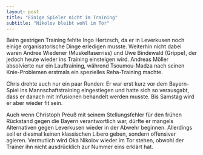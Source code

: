 ```yaml
---
layout: post
title: "Einige Spieler nicht im Training"
subtitle: "Nikolov bleibt wohl im Tor"
---
```


Beim gestrigen Training fehlte Ingo Hertzsch, da er in Leverkusen noch einige organisatorische Dinge erledigen musste. Weiterhin nicht dabei waren Andree Wiedener (Muskelfaserriss) und Uwe Bindewald (Grippe), der jedoch heute wieder ins Training einsteigen wird. Andreas Möller absolvierte nur ein Lauftraining, während Tsoumou-Madza nach seinen Knie-Problemen erstmals ein spezielles Reha-Training machte. 

Chris drehte auch nur ein paar Runden: Er war erst kurz vor dem Bayern-Spiel ins Mannschaftstraining eingestiegen und hatte sich so verausgabt, dass er danach mit Infusionen behandelt werden musste. Bis Samstag wird er aber wieder fit sein.

Auch wenn Christoph Preuß mit seinem Stellungsfehler für den frühen Rückstand gegen die Bayern verantwortlich war, dürfte er mangels Alternativen gegen Leverkusen wieder in der Abwehr beginnen. Allerdings soll er diesmal keinen klassischen Libero geben, sondern offensiver agieren. Vermutlich wird Oka Nikolov wieder im Tor stehen, obwohl der Trainer ihn nicht ausdrücklich zur Nummer eins erklärt hat.
